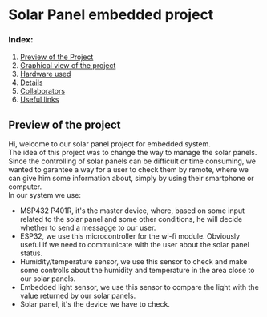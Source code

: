 # Solar Panel embedded project

<index>
  <h3>Index:</h3>
  <ol>
    <li><a href="#preview-of-the-project">Preview of the Project</a></li>
    <li><a href="#project-layout">Graphical view of the project</a></li>
    <li><a href="#hardware_used">Hardware used</a></li>
    <li><a href="#details">Details</a></li>
    <li><a href="#authors">Collaborators</a></li>
    <li><a href="#links">Useful links</a></li>
  </ol>
</index>

## Preview of the project
Hi, welcome to our solar panel project for embedded system. \
The idea of this project was to change the way to manage the solar panels.\
Since the controlling of solar panels can be difficult or time consuming, we wanted to garantee a way for a user to check them by remote, where we can give him some information about, simply by using their smartphone or computer. \
In our system we use:
- MSP432 P401R, it's the master device, where, based on some input related to the solar panel and some other conditions, he will decide whether to send a messagge to our user.
- ESP32, we use this microcontroller for the wi-fi module. Obviously useful if we need to communicate with the user about the solar panel status.
- Humidity/temperature sensor, we use this sensor to check and make some controlls about the humidity and temperature in the area close to our solar panels.
- Embedded light sensor, we use this sensor to compare the light with the value returned by our solar panels.
- Solar panel, it's the device we have to check.


